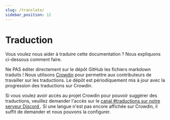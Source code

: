 ```yaml
---
slug: /translate/
sidebar_position: 12
---
```


# Traduction

Vous voulez nous aider à traduire cette documentation ? Nous expliquons ci-dessous comment faire.

Ne PAS éditer directement sur le dépôt GitHub les fichiers markdown traduits ! Nous utilisons [Crowdin][crowdin] pour permettre aux contributeurs de travailler sur les traductions. Le dépôt est périodiquement mis à jour avec la progression des traductions sur Crowdin.

Si vous voulez avoir accès au projet Crowdin pour pouvoir suggérer des traductions, veuillez demander l'accès sur le [canal #traductions sur notre serveur Discord ][discord]. Si une langue n'est pas encore affichée sur Crowdin, il suffit de demander et nous pouvons la configurer.

<!-- prettier-ignore-start -->

<!-- prettier-ignore-end -->
[crowdin]: https://crowdin.com/project/taskfile
[discord]: https://discord.gg/6TY36E39UK
